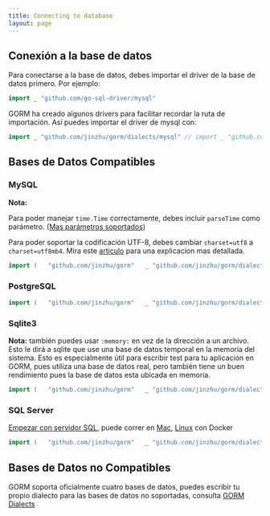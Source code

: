 ```yaml
---
title: Connecting to database
layout: page
---
```


## Conexión a la base de datos

Para conectarse a la base de datos, debes importar el driver de la base de datos primero. Por ejemplo:

```go
import _ "github.com/go-sql-driver/mysql"
```

GORM ha creado algunos drivers para facilitar recordar la ruta de importación. Así puedes importar el driver de mysql con:

```go
import _ "github.com/jinzhu/gorm/dialects/mysql" // import _ "github.com/jinzhu/gorm/dialects/postgres" // import _ "github.com/jinzhu/gorm/dialects/sqlite" // import _ "github.com/jinzhu/gorm/dialects/mssql"
```

## Bases de Datos Compatibles

### MySQL

**Nota:**

Para poder manejar `time.Time` correctamente, debes incluir `parseTime` como parámetro. ([Mas parámetros soportados](https://github.com/go-sql-driver/mysql#parameters))

Para poder soportar la codificación UTF-8, debes cambiar `charset=utf8` a `charset=utf8mb4`. Mira este [articulo](https://mathiasbynens.be/notes/mysql-utf8mb4) para una explicacion mas detallada.

```go
import (   "github.com/jinzhu/gorm"   _ "github.com/jinzhu/gorm/dialects/mysql" ) func main() {   db, err := gorm.Open("mysql", "user:password@/dbname?charset=utf8&parseTime=True&loc=Local")   defer db.Close() }
```

### PostgreSQL

```go
import (   "github.com/jinzhu/gorm"   _ "github.com/jinzhu/gorm/dialects/postgres" ) func main() {   db, err := gorm.Open("postgres", "host=myhost port=myport user=gorm dbname=gorm password=mypassword")   defer db.Close() }
```

### Sqlite3

**Nota:** también puedes usar `:memory:` en vez de la dirección a un archivo. Esto le dirá a sqlite que use una base de datos temporal en la memoria del sistema. Esto es especialmente útil para escribir test para tu aplicación en GORM, pues utiliza una base de datos real, pero también tiene un buen rendimiento pues la base de datos esta ubicada en memoria.

```go
import (   "github.com/jinzhu/gorm"   _ "github.com/jinzhu/gorm/dialects/sqlite" ) func main() {   db, err := gorm.Open("sqlite3", "/tmp/gorm.db")   defer db.Close() }
```

### SQL Server

[Empezar con servidor SQL](https://www.microsoft.com/en-us/sql-server/developer-get-started/go), puede correr en [Mac](https://sqlchoice.azurewebsites.net/en-us/sql-server/developer-get-started/go/mac/), [Linux](https://sqlchoice.azurewebsites.net/en-us/sql-server/developer-get-started/go/ubuntu/) con Docker

```go
import (   "github.com/jinzhu/gorm"   _ "github.com/jinzhu/gorm/dialects/mssql" ) func main() {   db, err := gorm.Open("mssql", "sqlserver://username:password@localhost:1433?database=dbname")   defer db.Close() }
```

## Bases de Datos no Compatibles

GORM soporta oficialmente cuatro bases de datos, puedes escribir tu propio dialecto para las bases de datos no soportadas, consulta [GORM Dialects](/docs/dialects.html)